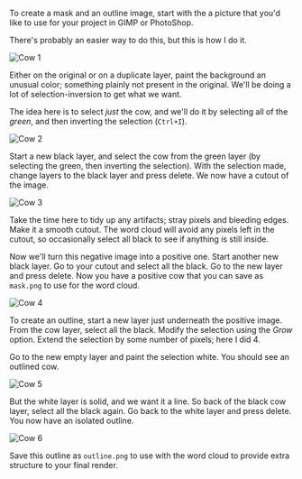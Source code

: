 To create a mask and an outline image, start with the a picture
that you'd like to use for your project in GIMP or PhotoShop.

There's probably an easier way to do this, but this is how I do it.

![Cow 1](https://raw.githubusercontent.com/bibby/meat-cloud/master/docs/cow1.png)

Either on the original or on a duplicate layer, paint the background an unusual
color; something plainly not present in the original. We'll be doing a lot of
selection-inversion to get what we want.

The idea here is to select *just* the cow, and we'll do it by selecting
all of the *green*, and then inverting the selection (`Ctrl+I`).

![Cow 2](https://raw.githubusercontent.com/bibby/meat-cloud/master/docs/cow2.png)

Start a new black layer, and select the cow from the green layer (by selecting
the green, then inverting the selection). With the selection made, change layers
to the black layer and press delete. We now have a cutout of the image.

![Cow 3](https://raw.githubusercontent.com/bibby/meat-cloud/master/docs/cow3.png)

Take the time here to tidy up any artifacts; stray pixels and bleeding edges.
Make it a smooth cutout. The word cloud will avoid any pixels left in the
cutout, so occasionally select all black to see if anything is still inside.

Now we'll turn this negative image into a positive one. Start
another new black layer. Go to your cutout and select all the black.
Go to the new layer and press delete. Now you have a positive cow that you
can save as `mask.png` to use for the word cloud.

![Cow 4](https://raw.githubusercontent.com/bibby/meat-cloud/master/docs/cow4.png)

To create an outline, start a new layer just underneath the positive image.
From the cow layer, select all the black. Modify the selection using the *Grow*
option. Extend the selection by some number of pixels; here I did 4.

Go to the new empty layer and paint the selection white. You should see an
outlined cow.

![Cow 5](https://raw.githubusercontent.com/bibby/meat-cloud/master/docs/cow5.png)

But the white layer is solid, and we want it a line. So
back of the black cow layer, select all the black again. Go back to the white
layer and press delete. You now have an isolated outline.

![Cow 6](https://raw.githubusercontent.com/bibby/meat-cloud/master/docs/cow6.png)

Save this outline as `outline.png` to use with the word cloud to provide extra
structure to your final render.
